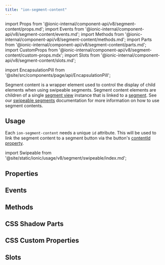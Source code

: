```yaml
---
title: "ion-segment-content"
---
```


import Props from '@ionic-internal/component-api/v8/segment-content/props.md';
import Events from '@ionic-internal/component-api/v8/segment-content/events.md';
import Methods from '@ionic-internal/component-api/v8/segment-content/methods.md';
import Parts from '@ionic-internal/component-api/v8/segment-content/parts.md';
import CustomProps from '@ionic-internal/component-api/v8/segment-content/custom-props.mdx';
import Slots from '@ionic-internal/component-api/v8/segment-content/slots.md';

<head>
  <title>ion-segment-content: Display control element for swipeable segments</title>
  <meta name="description" content="ion-segment-contents are wrapper elements used to control the display of child elements when using swipeable segments." />
</head>

import EncapsulationPill from '@site/src/components/page/api/EncapsulationPill';

<EncapsulationPill type="shadow" />

Segment content is a wrapper element used to control the display of child elements when using swipeable segments. Segment content elements are children of a single
[segment view](./segment-view.md) instance that is linked to a [segment](./segment.md). See our [swipeable segments](./segment.md#swipeable-segments) documentation
for more information on how to use segment contents.

## Usage

Each `ion-segment-content` needs a unique `id` attribute. This will be used to link the segment content to a segment button via the button's
[contentId property](./segment-button.md#properties).

<!-- Reuse swipeable segments playground -->

import Swipeable from '@site/static/ionic/usage/v8/segment/swipeable/index.md';

<Swipeable />

## Properties

<Props />

## Events

<Events />

## Methods

<Methods />

## CSS Shadow Parts

<Parts />

## CSS Custom Properties

<CustomProps />

## Slots

<Slots />
